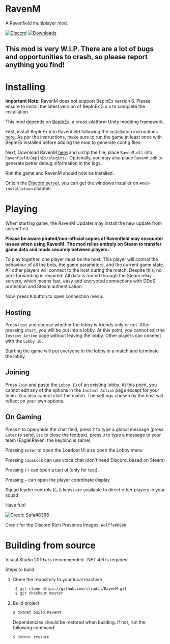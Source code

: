 # RavenM

A Ravenfield multiplayer mod.

[![Discord](https://img.shields.io/discord/458403487982682113.svg?label=Discord&logo=Discord&colorB=7289da&style=for-the-badge)](https://discord.gg/63zE4gY)
[![Downloads](https://img.shields.io/github/downloads/ABigPickle/RavenM/total.svg?label=Downloads&logo=GitHub&style=for-the-badge)](https://github.com/ABigPickle/RavenM/releases/latest)

## This mod is very **W.I.P.** There are a lot of bugs and opportunities to crash, so please report anything you find!

# Installing

<b>Important Note:</b> RavenM does not support BepInEx version 6. Please ensure to install the latest version of BepInEx 5.x.x to complete the installation.

This mod depends on [BepInEx](https://github.com/BepInEx/BepInEx), a cross-platform Unity modding framework. 

First, install BepInEx into Ravenfield following the installation instructions [here](https://docs.bepinex.dev/articles/user_guide/installation/index.html). As per the instructions, make sure to run the game at least once with BepInEx installed before adding the mod to generate config files.

Next, Download RavenM [here](https://github.com/iliadsh/RavenM/releases/latest) and unzip the file, place `RavenM.dll` into `Ravenfield/BepInEx/plugins/`. Optionally, you may also place `RavenM.pdb` to generate better debug information in the logs.

Run the game and RavenM should now be installed.

Or join the [Discord server](https://discord.gg/63zE4gY), you can get the windows installer on `#mod-installation` channel.

# Playing

When starting game, the RavenM Updater may install the new update from server first.

**Please be aware pirated/non-official copies of Ravenfield may encounter issues when using RavenM.</b> The mod relies entirely on Steam to transfer game data and mods securely between players.**

To play together, one player must be the host. This player will control the behaviour of all the bots, the game parameters, and the current game state. All other players will connect to the host during the match. Despite this, no port-forwarding is required! All data is routed through the Steam relay servers, which means fast, easy and encrypted connections with DDoS protection and Steam authentication.

Now, press `M` button to open connection menu.

## Hosting
Press `Host` and choose whether the lobby is friends only or not. After pressing `Start`, you will be put into a lobby. At this point, you cannot exit the `Instant Action` page without leaving the lobby. Other players can connect with the `Lobby ID`.

Starting the game will put everyone in the lobby in a match and terminate the lobby.

## Joining
Press `Join` and paste the `Lobby ID` of an existing lobby. At this point, you cannot edit any of the options in the `Instant Action` page except for your team. You also cannot start the match. The settings chosen by the host will reflect on your own options.

## On Gaming

Press `P` to open/hide the chat field, press `Y` to type a global message (press `Enter` to send, `Esc` to close the textbox), press `U` to type a message to your team (Eagle\Raven. the keybind is same) 

Pressing `Enter` to open the Loadout UI also open the Lobby menu

Pressing `CapsLock` can use voice chat (don't need Discord. based on Steam)

Pressing `F7` can open a tset ui (only for test).

Pressing `~` can open the player coordinate display

Squad leader controls (`G`, `B` keys) are available to direct other players in your squad

Have fun!

![Credit: Sofa#8366](https://steamuserimages-a.akamaihd.net/ugc/1917988387306327667/C90622D8C9B8B654E187AA5038A84759DFF050D9/)

Credit for the Discord Rich Presence Images: `Wolffe#6986`

# Building from source

Visual Studio 2019+ is recommended. .NET 4.6 is required.

Steps to build:

1. Clone the repository to your local machine
   
   ```bash
    $ git clone https://github.com/iliadsh/RavenM.git
    $ git checkout master
    ```

2. Build project

    ```bash
    $ dotnet build RavenM
    ```

    Dependencies should be restored when building. If not, run the following command:

    ```bash
    $ dotnet restore
    ```
